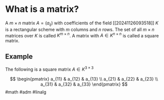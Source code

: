 # What is a matrix? 
A $m \times n$ matrix $A=(a_{ij})$ with coefficients of the field [[20241126093518]] $K$ is a rectangular scheme with $m$ columns and $n$ rows. The set of all $m \times n$ matrices over $K$ is called $K^{m \times n}$. A matrix with $A\in K^{n \times n}$ is called a square matrix.

## Example 
The following is a square matrix $A \in K^{3 \times 3}$

$$
\begin{pmatrix} 
a_{11} & a_{12} & a_{13} \\ 
a_{21} & a_{22} & a_{23} \\
a_{31} & a_{32} & a_{33}
\end{pmatrix}
$$
#math #adm #linalg